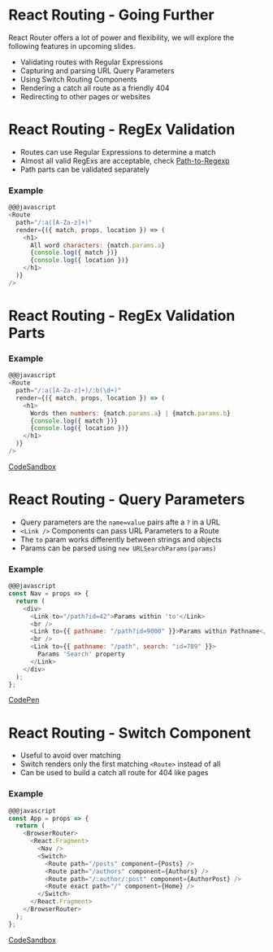 # React Routing - Going Further

React Router offers a lot of power and flexibility, we will explore the following features in upcoming slides.

* Validating routes with Regular Expressions
* Capturing and parsing URL Query Parameters
* Using Switch Routing Components
* Rendering a catch all route as a friendly 404
* Redirecting to other pages or websites


# React Routing - RegEx Validation

* Routes can use Regular Expressions to determine a match
* Almost all valid RegExs are acceptable, check [Path-to-Regexp](path-to-regexp)
* Path parts can be validated separately

### Example

```javascript
@@@javascript
<Route
  path="/:a([A-Za-z]+)"
  render={({ match, props, location }) => (
    <h1>
      All word characters: {match.params.a}
      {console.log({ match })}
      {console.log({ location })}
    </h1>
  )}
/>
```

# React Routing - RegEx Validation Parts

### Example

```javascript
@@@javascript
<Route
  path="/:a([A-Za-z]+)/:b(\d+)"
  render={({ match, props, location }) => (
    <h1>
      Words then numbers: {match.params.a} | {match.params.b}
      {console.log({ match })}
      {console.log({ location })}
    </h1>
  )}
/>
```

[CodeSandbox](https://codesandbox.io/s/vy83l33w15)

# React Routing - Query Parameters

* Query parameters are the `name=value` pairs afte a `?` in a URL
* `<Link />` Components can pass URL Parameters to a Route
* The `to` param works differently between strings and objects
* Params can be parsed using `new URLSearchParams(params)`

### Example

```javascript
@@@javascript
const Nav = props => {
  return (
    <div>
      <Link to="/path?id=42">Params within 'to'</Link>
      <br />
      <Link to={{ pathname: "/path?id=9000" }}>Params within Pathname</Link>
      <br />
      <Link to={{ pathname: "/path", search: "id=789" }}>
        Params 'Search' property
      </Link>
    </div>
  );
};
```

[CodePen](https://codesandbox.io/s/1o9o1wn5l3)


# React Routing - Switch Component

* Useful to avoid over matching
* Switch renders only the first matching `<Route>` instead of all
* Can be used to build a catch all route for 404 like pages

### Example

```javascript
@@@javascript
const App = props => {
  return (
    <BrowserRouter>
      <React.Fragment>
        <Nav />
        <Switch>
          <Route path="/posts" component={Posts} />
          <Route path="/authors" component={Authors} />
          <Route path="/:author/:post" component={AuthorPost} />
          <Route exact path="/" component={Home} />
        </Switch>
      </React.Fragment>
    </BrowserRouter>
  );
};
```

[CodeSandbox](https://codesandbox.io/s/pl0wpn6q0)

